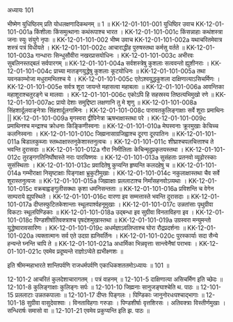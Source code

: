 अध्यायः 101

भीष्मेण युधिष्ठिरम् प्रति योधलक्षणादिकथनम् ॥ 1 ॥
KK-12-01-101-001	युधिष्ठिर उवाच 
KK-12-01-101-001a	किंशीलाः किंसमुत्थानाः कथंरूपाश्च भारत ।
KK-12-01-101-001c	किंसन्नाहाः कथंशस्त्रा जनाः स्युः संयुगे नृपाः ॥
KK-12-01-101-002	भीष्म उवाच 
KK-12-01-101-002a	यथाचरितमेवात्र शस्त्रं पत्रं विधीयते ।
KK-12-01-101-002c	आचाराद्धीह पुरुषस्तथा कर्मसु वर्तते ॥
KK-12-01-101-003a	गान्धाराः सिन्धुसौवीरा नखरप्रासयोधिनः ।
KK-12-01-101-003c	अभीरवः सुबलिनस्तद्बलं सर्वपारगम् ॥
KK-12-01-101-004a	सर्वशस्त्रेषु कुशलाः सत्ववन्तो ह्युशीनराः ।
KK-12-01-101-004c	प्राच्या मातङ्गयुद्धेषु कुशलाः कूटयोधिनः ॥
KK-12-01-101-005a	तथा यवनकाम्भोजा मधुरामभितश्च ये ।
KK-12-01-101-005c	एतेऽश्वयुद्धकुशला दाक्षिणात्याऽसिचर्मिणः ।
KK-12-01-101-005e	सर्वत्र शूरा जायन्ते महासत्वा महाबलाः ॥
KK-12-01-101-006a	आवन्तिका महाशूराश्चतुरङ्गे च मालवाः ।
KK-12-01-101-006c	एकोऽपि हि सहस्रस्य तिष्ठत्यभिमुखो रणे ॥
KK-12-01-101-007ac	प्रायो देशाः समुद्दिष्टा लक्षणानि तु मे शृणु ॥
KK-12-01-101-008a	सिंहशार्दूलवाङ्नेत्राः सिंहशार्दूलगामिनः ।
KK-12-01-101-008c	पारावतकुलिङ्गाक्षाः सर्वे शूराः प्रमाथिनः ||
KK-12-01-101-009a	मृगस्वरा द्वीपिनेत्रा ऋषभाक्षास्तथा परे ।
KK-12-01-101-009c	प्रमाथिनश्च मन्द्राश्च क्रोधनाः किङ्किणीस्वनाः ॥
KK-12-01-101-010a	मेघस्वनाः क्रूरमुखाः केचिच्च कलनिस्वनाः ।
KK-12-01-101-010c	जिह्मनासाग्रजिह्वाश्च दूरगा दूरपातिनः ॥
KK-12-01-101-011a	बिडालकुब्जाः स्तब्धाक्षास्तनुकेशास्तनुत्वचः ।
KK-12-01-101-011c	शीघ्राश्चपलचित्ताश्च ते भवन्ति दुरासदाः ॥
KK-12-01-101-012a	गौरा निमीलिताः केचिन्मृदुप्रकृतयस्तथा ।
KK-12-01-101-012c	तुरङ्गगतिनिर्घोषास्ते नराः पारयिष्णवः ॥
KK-12-01-101-013a	सुसंहताः प्रतनवो व्यूढोरस्काः सुसंस्थिताः ।
KK-12-01-101-013c	प्रवादितेषु कुप्यन्ति हृष्यन्ति कलदहेषु च ॥
KK-12-01-101-014a	गम्भीराक्षा निसृष्टाक्षाः पिङ्गाक्षा भ्रुकुटीमुखाः ।
KK-12-01-101-014c	नकुलाक्षास्तथा चैव सर्वे शूरास्तनुत्यजः ॥
KK-12-01-101-015a	जिह्माक्षाः प्रललाटाश्च निर्मांसहनवोऽव्यथाः ।
KK-12-01-101-015c	वक्रबाह्वङ्गुलीसक्थाः कृशा धमनिसन्तताः ॥
KK-12-01-101-016a	प्रविशन्ति च वेगेन साम्पराये ह्युपस्थिते ।
KK-12-01-101-016c	वारणा इव सम्मत्तास्ते भवन्ति दुरासदाः ॥
KK-12-01-101-017a	दीप्तस्फुटितकेशान्ताः स्थूलपार्श्वहनूमुखाः ।
KK-12-01-101-017c	उन्नतांसाः पृथुग्रीवा विकटाः स्थूलपिण्डिकाः ॥
KK-12-01-101-018a	उद्बन्धा इव सुग्रीवा विनताविहगा इव ।
KK-12-01-101-018c	पिण्डशीर्षातिवक्त्राश्च पृषदंशमुखास्तथा ॥
KK-12-01-101-019a	उग्रस्वरा मन्युमन्तो युद्धेष्वारावसारिणः ।
KK-12-01-101-019c	अधर्मज्ञाऽवलिप्ताश्च घोरा रौद्रप्रदर्शनाः ॥
KK-12-01-101-020a	त्यक्तात्मानः सर्व एते उदग्रा ह्यनिवर्तिनः ।
KK-12-01-101-020c	पुरस्कार्याः सदा सैन्ये हन्यन्ते घ्नन्ति चापि ते ॥
KK-12-01-101-021a	अधार्मिका भिन्नवृत्ताः सान्त्वेनैषां पराभवः ।
KK-12-01-101-021c	एवमेव प्रदूष्यन्ते राज्ञोऽप्येते ह्यभीक्ष्णशः ॥ 

इति श्रीमन्महाभारते शान्तिपर्वणि राजधर्मपर्वणि एकाधिकशततमोऽध्यायः ॥ 101 ॥

12-101-2 आचरितं कुलदेशाचारागतम् । पत्रं वाहनम् ॥ 12-101-5 दाक्षिणात्या असिचर्मिण इति च्छेदः ॥ 12-101-8 कुलिङ्गाक्षाः कुलिङ्गः सर्पः ॥ 12-101-10 जिह्मनाः सानुजङ्घाश्चेति थ. पाठः ॥ 12-101-15 प्रललाटाः उन्नतकपालाः ॥ 12-101-17 दीप्तः पिङ्गलः । पिण्डिकाः जानुनोरधःपश्चाद्भागाः ॥ 12-101-18 सुग्रीवा वासुदेवाश्वाः । विनताविहगाः गरुडाः । पिण्डशीर्षाः वृत्तशिरसः । अतिवक्त्राः विस्तीर्णमुखाः । सन्धिरार्षः समासो वा ॥ 12-101-21 एवमेव प्रकुप्यन्ति इति झ. पाठः ॥
